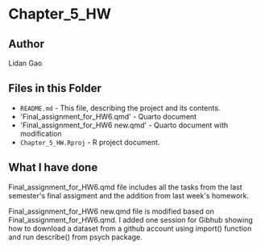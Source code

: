 # Chapter_5_HW

## Author
Lidan Gao

## Files in this Folder
- `README.md` - This file, describing the project and its contents.
- 'Final_assignment_for_HW6.qmd'  - Quarto document
- 'Final_assignment_for_HW6 new.qmd'  - Quarto document with modification
- `Chapter_5_HW.Rproj` - R project document.

## What I have done

Final_assignment_for_HW6.qmd file includes all the tasks from the last semester's final assigment and the addition from last week's homework. 

Final_assignment_for_HW6 new.qmd file is modified based on Final_assignment_for_HW6.qmd. I added  one session for Gibhub showing how to download a dataset from a github account using import() function and run describe() from psych package.


